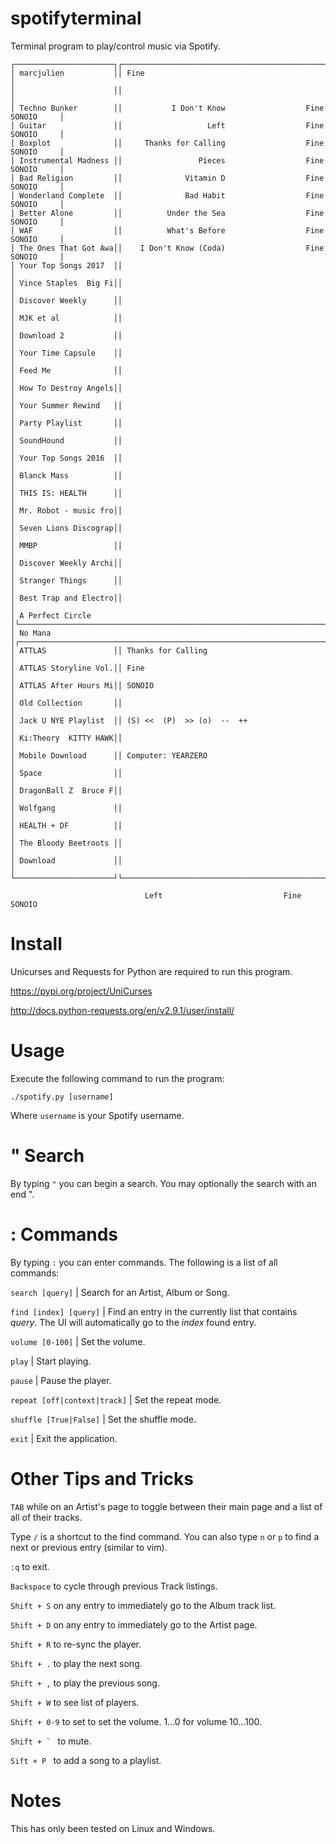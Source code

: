 # spotifyterminal
Terminal program to play/control music via Spotify.

```
┌──────────────────────┐┌────────────────────────────────────────────────────────────────────────┐
│ marcjulien           ││ Fine                                                                   │
│                      ││                                                                        │
│ Techno Bunker        ││           I Don't Know                  Fine                SONOIO     │
│ Guitar               ││                   Left                  Fine                SONOIO     │
│ Boxplot              ││     Thanks for Calling                  Fine                SONOIO     │
│ Instrumental Madness ││                 Pieces                  Fine                SONOIO     │
│ Bad Religion         ││              Vitamin D                  Fine                SONOIO     │
│ Wonderland Complete  ││              Bad Habit                  Fine                SONOIO     │
│ Better Alone         ││          Under the Sea                  Fine                SONOIO     │
│ WAF                  ││          What's Before                  Fine                SONOIO     │
│ The Ones That Got Awa││    I Don't Know (Coda)                  Fine                SONOIO     │
│ Your Top Songs 2017  ││                                                                        │
│ Vince Staples  Big Fi││                                                                        │
│ Discover Weekly      ││                                                                        │
│ MJK et al            ││                                                                        │
│ Download 2           ││                                                                        │
│ Your Time Capsule    ││                                                                        │
│ Feed Me              ││                                                                        │
│ How To Destroy Angels││                                                                        │
│ Your Summer Rewind   ││                                                                        │
│ Party Playlist       ││                                                                        │
│ SoundHound           ││                                                                        │
│ Your Top Songs 2016  ││                                                                        │
│ Blanck Mass          ││                                                                        │
│ THIS IS: HEALTH      ││                                                                        │
│ Mr. Robot - music fro││                                                                        │
│ Seven Lions Discograp││                                                                        │
│ MMBP                 ││                                                                        │
│ Discover Weekly Archi││                                                                        │
│ Stranger Things      ││                                                                        │
│ Best Trap and Electro││                                                                        │
│ A Perfect Circle     │└────────────────────────────────────────────────────────────────────────┘
│ No Mana              │┌────────────────────────────────────────────────────────────────────────┐
│ ATTLAS               ││ Thanks for Calling                                                     │
│ ATTLAS Storyline Vol.││ Fine                                                                   │
│ ATTLAS After Hours Mi││ SONOIO                                                                 │
│ Old Collection       ││                                                                        │
│ Jack U NYE Playlist  ││ (S) <<  (P)  >> (o)  --  ++                                            │
│ Ki:Theory  KITTY HAWK││                                                                        │
│ Mobile Download      ││ Computer: YEARZERO                                                     │
│ Space                ││                                                                        │
│ DragonBall Z  Bruce F││                                                                        │
│ Wolfgang             ││                                                                        │
│ HEALTH + DF          ││                                                                        │
│ The Bloody Beetroots ││                                                                        │
│ Download             ││                                                                        │
└──────────────────────┘└────────────────────────────────────────────────────────────────────────┘

                              Left                           Fine                         SONOIO
```
# Install
Unicurses and Requests for Python are required to run this program.

https://pypi.org/project/UniCurses


http://docs.python-requests.org/en/v2.9.1/user/install/


# Usage
Execute the following command to run the program:
```
./spotify.py [username]
```
Where ```username``` is your Spotify username.

# " Search
By typing ```"``` you can begin a search. You may optionally the search with an end ".

# : Commands
By typing ```:``` you can enter commands. The following is a list of all commands:

```search [query]``` | Search for an Artist, Album or Song.

```find [index] [query]``` | Find an entry in the currently list that contains *query*. The UI will automatically go to the *index* found entry.

```volume [0-100]``` | Set the volume.

```play``` | Start playing.

```pause``` | Pause the player.

```repeat [off|context|track]``` | Set the repeat mode.

```shuffle [True|False]``` | Set the shuffle mode.

```exit``` | Exit the application.

# Other Tips and Tricks
```TAB``` while on an Artist's page to toggle between their main page and a list of all of their tracks.

Type ```/``` is a shortcut to the find command. You can also type ```n``` or ```p``` to find a next or previous entry (similar to vim).

```:q``` to exit.

```Backspace``` to cycle through previous Track listings.

```Shift + S``` on any entry to immediately go to the Album track list.

```Shift + D``` on any entry to immediately go to the Artist page.

```Shift + R``` to re-sync the player.

```Shift + .``` to play the next song.

```Shift + ,``` to play the previous song.

```Shift + W``` to see list of players.

```Shift + 0-9``` to set to set the volume. 1...0 for volume 10...100.

```Shift + ` ``` to mute.

```Sift + P ``` to add a song to a playlist.

# Notes
This has only been tested on Linux and Windows.
